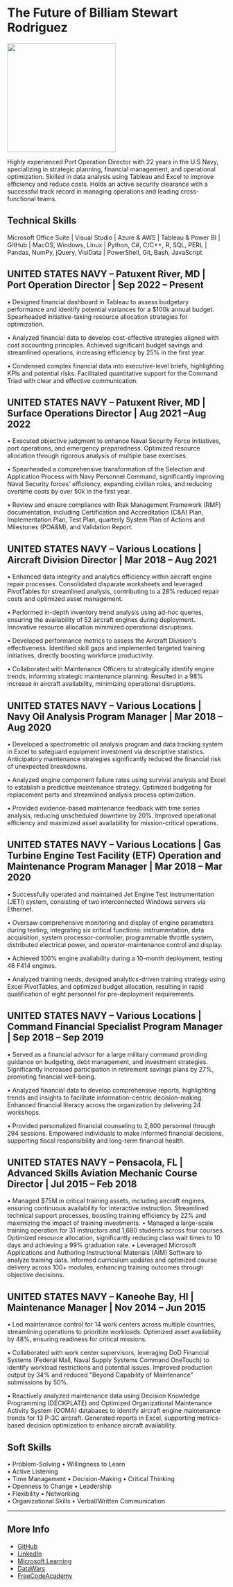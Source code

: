 # The Future of Billiam Stewart Rodriguez

<img src="images/IMG_0265.png" width="250">

Highly experienced Port Operation Director with 22 years in the U.S Navy, specializing in strategic planning, financial management, and operational optimization. Skilled in data analysis using Tableau and Excel to improve efficiency and reduce costs. Holds an active security clearance with a successful track record in managing operations and leading cross-functional teams.

## Technical Skills
Microsoft Office Suite | Visual Studio | Azure & AWS | Tableau & Power BI | GitHub | MacOS, Windows, Linux | Python, C#, C/C++, R, SQL, PERL | Pandas, NumPy, jQuery, VisiData | PowerShell, Git, Bash, JavaScript 

## UNITED STATES NAVY – Patuxent River, MD | Port Operation Director | Sep 2022 – Present

•	Designed financial dashboard in Tableau to assess budgetary performance and identify potential variances for a $100k annual budget. Spearheaded initiative-taking resource allocation strategies for optimization.

•	Analyzed financial data to develop cost-effective strategies aligned with cost accounting principles. Achieved significant budget savings and streamlined operations, increasing efficiency by 25% in the first year.

•	Condensed complex financial data into executive-level briefs, highlighting KPIs and potential risks. Facilitated quantitative support for the Command Triad with clear and effective communication.

## UNITED STATES NAVY – Patuxent River, MD | Surface Operations Director | Aug 2021 –Aug 2022 
•	Executed objective judgment to enhance Naval Security Force initiatives, port operations, and emergency preparedness. Optimized resource allocation through rigorous analysis of multiple base exercises.

•	Spearheaded a comprehensive transformation of the Selection and Application Process with Navy Personnel Command, significantly improving Naval Security forces' efficiency, expanding civilian roles, and reducing overtime costs by over 50k in the first year.

•	Review and ensure compliance with Risk Management Framework (RMF) documentation, including Certification and Accreditation (C&A) Plan, Implementation Plan, Test Plan, quarterly System Plan of Actions and Milestones (POA&M), and Validation Report.

## UNITED STATES NAVY – Various Locations | Aircraft Division Director | Mar 2018 – Aug 2021 

•	Enhanced data integrity and analytics efficiency within aircraft engine repair processes. Consolidated disparate worksheets and leveraged PivotTables for streamlined analysis, contributing to a 28% reduced repair costs and optimized asset management.

•	Performed in-depth inventory trend analysis using ad-hoc queries, ensuring the availability of 52 aircraft engines during deployment. Innovative resource allocation minimized operational disruptions.

•	Developed performance metrics to assess the Aircraft Division's effectiveness. Identified skill gaps and implemented targeted training initiatives, directly boosting workforce productivity.

•	Collaborated with Maintenance Officers to strategically identify engine trends, informing strategic maintenance planning. Resulted in a 98% increase in aircraft availability, minimizing operational disruptions.

## UNITED STATES NAVY – Various Locations | Navy Oil Analysis Program Manager | Mar 2018 – Aug 2020

•	Developed a spectrometric oil analysis program and data tracking system in Excel to safeguard equipment investment via descriptive statistics. Anticipatory maintenance strategies significantly reduced the financial risk of unexpected breakdowns.

•	Analyzed engine component failure rates using survival analysis and Excel to establish a predictive maintenance strategy. Optimized budgeting for replacement parts and streamlined analysis process optimization.

•	Provided evidence-based maintenance feedback with time series analysis, reducing unscheduled downtime by 20%. Improved operational efficiency and maximized asset availability for mission-critical operations.

## UNITED STATES NAVY – Various Locations | Gas Turbine Engine Test Facility (ETF) Operation and Maintenance Program Manager | Mar 2018 – Mar 2020

•	Successfully operated and maintained Jet Engine Test Instrumentation (JETI) system, consisting of two interconnected Windows servers via Ethernet. 

•	Oversaw comprehensive monitoring and display of engine parameters during testing, integrating six critical functions: instrumentation, data acquisition, system processor-controller, programmable throttle system, distributed electrical power, and operator-maintenance control and display. 

•	Achieved 100% engine availability during a 10-month deployment, testing 46 F414 engines. 

•	Analyzed training needs, designed analytics-driven training strategy using Excel PivotTables, and optimized budget allocation, resulting in rapid qualification of eight personnel for pre-deployment requirements.

## UNITED STATES NAVY – Various Locations | Command Financial Specialist Program Manager | Sep 2018 – Sep 2019

•	Served as a financial advisor for a large military command providing guidance on budgeting, debt management, and investment strategies. Significantly increased participation in retirement savings plans by 27%, promoting financial well-being.

•	Analyzed financial data to develop comprehensive reports, highlighting trends and insights to facilitate information-centric decision-making. Enhanced financial literacy across the organization by delivering 24 workshops.

•	Provided personalized financial counseling to 2,800 personnel through 294 sessions. Empowered individuals to make informed financial decisions, supporting fiscal responsibility and long-term financial health.

## UNITED STATES NAVY – Pensacola, FL | Advanced Skills Aviation Mechanic Course Director | Jul 2015 – Feb 2018

•	Managed $75M in critical training assets, including aircraft engines, ensuring continuous availability for interactive instruction. Streamlined technical support processes, boosting training efficiency by 22% and maximizing the impact of training investments.
•	Managed a large-scale training operation for 31 instructors and 1,680 students across four courses. Optimized resource allocation, significantly reducing class wait times to 10 days and achieving a 99% graduation rate.
•	Leveraged Microsoft Applications and Authoring Instructional Materials (AIM) Software to analyze training data. Informed curriculum updates and optimized course delivery across 100+ modules, enhancing training outcomes through objective decisions. 

##  UNITED STATES NAVY – Kaneohe Bay, HI | Maintenance Manager | Nov 2014 – Jun 2015

•	Led maintenance control for 14 work centers across multiple countries, streamlining operations to prioritize workloads. Optimized asset availability by 48%, ensuring readiness for critical missions.

•	Collaborated with work center supervisors, leveraging DoD Financial Systems (Federal Mall, Naval Supply Systems Command OneTouch) to identify workload restrictions and potential issues. Improved production output by 34% and reduced "Beyond Capability of Maintenance" submissions by 50%.

•	Reactively analyzed maintenance data using Decision Knowledge Programming (DECKPLATE) and Optimized Organizational Maintenance Activity System (OOMA) databases to identify aircraft engine maintenance trends for 13 P-3C aircraft. Generated reports in Excel, supporting metrics-based decision optimization to enhance aircraft availability.


## Soft Skills
•	Problem-Solving
•	Willingness to Learn	
•	Active Listening	
•	Time Management
•	Decision-Making
•	Critical Thinking	
•	Openness to Change
•	Leadership	
•	Flexibility
•	Networking	
•	Organizational Skills
•	Verbal/Written Communication


---
## More Info
- [GitHub](https://github.com/BillStewRod)
- [LinkedIn](www.linkedin.com/in/billiamstewartrodriguez)
- [Microsoft Learning](https://learn.microsoft.com/en-us/users/billiamstewartrodriguez-8322/)
- [DataWars](https://profiles.datawars.io/djcalanco)
- [FreeCodeAcademy](https://www.freecodecamp.org/BillyTheGreat)
